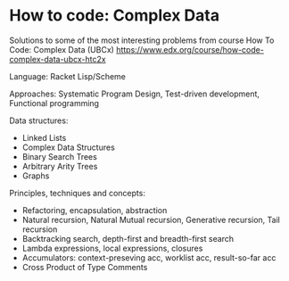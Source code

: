 # How to code: Complex Data
Solutions to some of the most interesting problems from course How To Code: Complex Data (UBCx)
https://www.edx.org/course/how-code-complex-data-ubcx-htc2x

Language: Racket Lisp/Scheme

Approaches: Systematic Program Design, Test-driven development, Functional programming

Data structures: 
* Linked Lists
* Complex Data Structures
* Binary Search Trees
* Arbitrary Arity Trees
* Graphs

Principles, techniques and concepts:
* Refactoring, encapsulation, abstraction
* Natural recursion, Natural Mutual recursion, Generative recursion, Tail recursion 
* Backtracking search, depth-first and breadth-first search
* Lambda expressions, local expressions, closures
* Accumulators: context-preseving acc, worklist acc, result-so-far acc
* Cross Product of Type Comments
